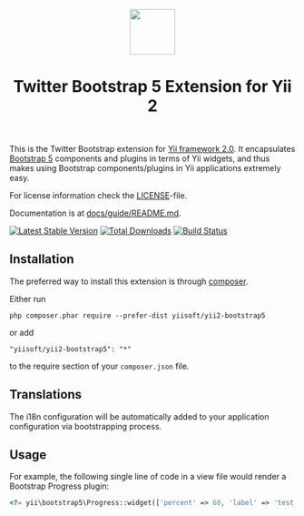 <p align="center">
    <a href="http://getbootstrap.com/" target="_blank" rel="external">
        <img src="https://getbootstrap.com/docs/5.0/assets/brand/bootstrap-logo.svg" height="80px">
    </a>
    <h1 align="center">Twitter Bootstrap 5 Extension for Yii 2</h1>
    <br>
</p>

This is the Twitter Bootstrap extension for [Yii framework 2.0](http://www.yiiframework.com). It encapsulates [Bootstrap 5](http://getbootstrap.com/) components
and plugins in terms of Yii widgets, and thus makes using Bootstrap components/plugins
in Yii applications extremely easy.

For license information check the [LICENSE](LICENSE.md)-file.

Documentation is at [docs/guide/README.md](docs/guide/README.md).

[![Latest Stable Version](https://poser.pugx.org/yiisoft/yii2-bootstrap5/v/stable.png)](https://packagist.org/packages/yiisoft/yii2-bootstrap5)
[![Total Downloads](https://poser.pugx.org/yiisoft/yii2-bootstrap5/downloads.png)](https://packagist.org/packages/yiisoft/yii2-bootstrap5)
[![Build Status](https://github.com/yiisoft/yii2-bootstrap5/workflows/build/badge.svg)](https://github.com/yiisoft/yii2-bootstrap5/actions)


Installation
------------

The preferred way to install this extension is through [composer](http://getcomposer.org/download/).

Either run

```
php composer.phar require --prefer-dist yiisoft/yii2-bootstrap5
```

or add

```
"yiisoft/yii2-bootstrap5": "*"
```

to the require section of your `composer.json` file.

Translations
----

The i18n configuration will be automatically added to your application configuration via bootstrapping process.

Usage
----

For example, the following
single line of code in a view file would render a Bootstrap Progress plugin:

```php
<?= yii\bootstrap5\Progress::widget(['percent' => 60, 'label' => 'test']) ?>
```
